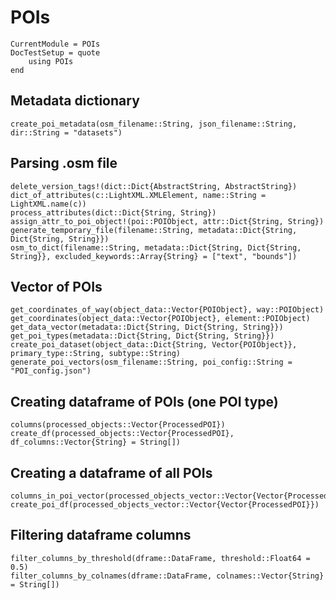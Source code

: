 # POIs

```@meta
CurrentModule = POIs
DocTestSetup = quote
    using POIs
end
```

Metadata dictionary
-------------------
```@docs
create_poi_metadata(osm_filename::String, json_filename::String, dir::String = "datasets")
```

Parsing .osm file
-----------------
```@docs
delete_version_tags!(dict::Dict{AbstractString, AbstractString})
dict_of_attributes(c::LightXML.XMLElement, name::String = LightXML.name(c))
process_attributes(dict::Dict{String, String})
assign_attr_to_poi_object!(poi::POIObject, attr::Dict{String, String})
generate_temporary_file(filename::String, metadata::Dict{String, Dict{String, String}})
osm_to_dict(filename::String, metadata::Dict{String, Dict{String, String}}, excluded_keywords::Array{String} = ["text", "bounds"])
```


Vector of POIs
--------------
```@docs
get_coordinates_of_way(object_data::Vector{POIObject}, way::POIObject)
get_coordinates(object_data::Vector{POIObject}, element::POIObject)
get_data_vector(metadata::Dict{String, Dict{String, String}})
get_poi_types(metadata::Dict{String, Dict{String, String}})
create_poi_dataset(object_data::Dict{String, Vector{POIObject}}, primary_type::String, subtype::String)
generate_poi_vectors(osm_filename::String, poi_config::String = "POI_config.json")
```


Creating dataframe of POIs (one POI type)
-----------------------------------------
```@docs
columns(processed_objects::Vector{ProcessedPOI})
create_df(processed_objects::Vector{ProcessedPOI}, df_columns::Vector{String} = String[])
```

Creating a dataframe of all POIs
--------------------------------
```@docs
columns_in_poi_vector(processed_objects_vector::Vector{Vector{ProcessedPOI}})
create_poi_df(processed_objects_vector::Vector{Vector{ProcessedPOI}})
```

Filtering dataframe columns
---------------------------
```@docs
filter_columns_by_threshold(dframe::DataFrame, threshold::Float64 = 0.5)
filter_columns_by_colnames(dframe::DataFrame, colnames::Vector{String} = String[])
```